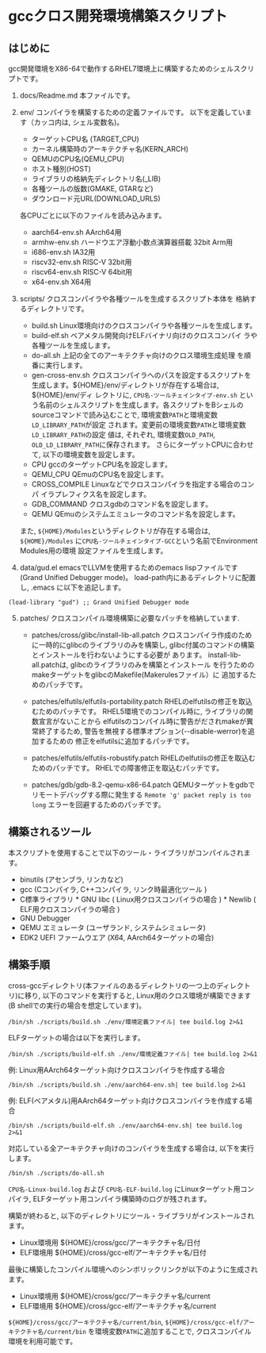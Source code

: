 # gccクロス開発環境構築スクリプト

## はじめに
  gcc開発環境をX86-64で動作するRHEL7環境上に構築するためのシェルスクリプトです。
      
1. docs/Readme.md    本ファイルです。

2. env/              コンパイラを構築するための定義ファイルです。
   		     以下を定義しています（カッコ内は, シェル変数名)。

     * ターゲットCPU名 (TARGET_CPU)
     * カーネル構築時のアーキテクチャ名(KERN_ARCH)
     * QEMUのCPU名(QEMU_CPU)
     * ホスト種別(HOST)
     * ライブラリの格納先ディレクトリ名(_LIB)
     * 各種ツールの版数(GMAKE, GTARなど)
     * ダウンロード元URL(DOWNLOAD_URLS)

     各CPUごとに以下のファイルを読み込みます。
		     
     * aarch64-env.sh  AArch64用
     * armhw-env.sh    ハードウエア浮動小数点演算器搭載 32bit Arm用
     * i686-env.sh     IA32用
     * riscv32-env.sh  RISC-V 32bit用
     * riscv64-env.sh  RISC-V 64bit用
     * x64-env.sh      X64用
                     

3. scripts/     クロスコンパイラや各種ツールを生成するスクリプト本体を
                格納するディレクトリです。

    * build.sh      Linux環境向けのクロスコンパイラや各種ツールを生成します。
    * build-elf.sh  ベアメタル開発向けELFバイナリ向けのクロスコンパイ
      ラや各種ツールを生成します。 
    * do-all.sh     上記の全てのアーキテクチャ向けのクロス環境生成処理
      を順番に実行します。 
    * gen-cross-env.sh クロスコンパイラへのパスを設定するスクリプトを
    生成します。${HOME}/env/ディレクトリが存在する場合は, ${HOME}/env/ディ
    レクトリに, `CPU名-ツールチェインタイプ-env.sh`
	という名前のシェルスクリプトを生成します。各スクリプトをBシェルの
	sourceコマンドで読み込むことで, 環境変数`PATH`と環境変数`LD_LIBRARY_PATH`が設定
    されます。変更前の環境変数`PATH`と環境変数`LD_LIBRARY_PATH`の設定
    値は, それぞれ,	環境変数`OLD_PATH`, `OLD_LD_LIBRARY_PATH`に保存されます。
	さらにターゲットCPUに合わせて, 以下の環境変数を設定します。
	* CPU gccのターゲットCPU名を設定します。
	* QEMU_CPU QEmuのCPU名を設定します。
	* CROSS_COMPILE Linuxなどでクロスコンパイラを指定する場合のコンパ
    イラプレフィクス名を設定します。
	* GDB_COMMAND クロスgdbのコマンド名を設定します。
	* QEMU     QEmuのシステムエミュレータのコマンド名を設定します。
	
	また, `${HOME}/Modules`というディレクトリが存在する場合は, `${HOME}/Modules`
	に`CPU名-ツールチェインタイプ-GCC`という名前でEnvironment Modules用の環境
    設定ファイルを生成します。
	
4. data/gud.el      emacsでLLVMを使用するためのemacs lispファイルです
                     (Grand Unified Debugger mode)。
                     load-path内にあるディレクトリに配置し, .emacs
		     に以下を追記します。

```
(load-library "gud") ;; Grand Unified Debugger mode
```

5. patches/           クロスコンパイル環境構築に必要なパッチを格納しています.

   * patches/cross/glibc/install-lib-all.patch 
       クロスコンパイラ作成のために一時的にglibcのライブラリのみを構築し, 
      glibc付属のコマンドの構築とインストールを行わないようにする必要が
      あります。
        install-lib-all.patchは, glibcのライブラリのみを構築とインストール
      を行うためのmakeターゲットをglibcのMakefile(Makerulesファイル）に
      追加するためのパッチです。

   * patches/elfutils/elfutils-portability.patch
        RHELのelfutilsの修正を取込むためのパッチです。
      RHEL5環境でのコンパイル時に, ライブラリの関数宣言がないことから
      elfutilsのコンパイル時に警告がだされmakeが異常終了するため,
      警告を無視する標準オプション(--disable-werror)を追加するための
      修正をelfutilsに追加するパッチです。

   * patches/elfutils/elfutils-robustify.patch
     RHELのelfutilsの修正を取込むためのパッチです。
     RHELでの障害修正を取込むパッチです。

   * patches/gdb/gdb-8.2-qemu-x86-64.patch
     QEMUターゲットをgdbでリモートデバッグする際に発生する
     ``Remote 'g' packet reply is too long``
     エラーを回避するためのパッチです。

## 構築されるツール
   本スクリプトを使用することで以下のツール・ライブラリがコンパイルされます。

   * binutils (アセンブラ, リンカなど)
   * gcc (Cコンパイラ, C++コンパイラ, リンク時最適化ツール )
   * C標準ライブラリ
    * GNU libc ( Linux用クロスコンパイラの場合 )
    * Newlib   ( ELF用クロスコンパイラの場合 )
   * GNU Debugger 
   * QEMU エミュレータ (ユーザランド, システムシミュレータ) 
   * EDK2 UEFI ファームウエア (X64, AArch64ターゲットの場合)

## 構築手順
cross-gccディレクトリ(本ファイルのあるディレクトリの一つ上のディレクトリ)に移り, 
以下のコマンドを実行すると, Linux用のクロス環境が構築できます
(B shellでの実行の場合を想定しています)。

```
/bin/sh ./scripts/build.sh ./env/環境定義ファイル| tee build.log 2>&1
```

ELFターゲットの場合は以下を実行します。

```
/bin/sh ./scripts/build-elf.sh ./env/環境定義ファイル| tee build.log 2>&1
```

例: Linux用AArch64ターゲット向けクロスコンパイラを作成する場合
```
/bin/sh ./scripts/build.sh ./env/aarch64-env.sh| tee build.log 2>&1
```

例: ELF(ベアメタル)用AArch64ターゲット向けクロスコンパイラを作成する場合
```
/bin/sh ./scripts/build-elf.sh ./env/aarch64-env.sh| tee build.log 2>&1
```

対応している全アーキテクチャ向けのコンパイラを生成する場合は, 以下を実行します。

```
/bin/sh ./scripts/do-all.sh 
```
`CPU名-Linux-build.log` および `CPU名-ELF-build.log` にLinuxターゲット用コンパイラ, ELFターゲット用コンパイラ構築時のログが残されます。

構築が終わると, 以下のディレクトリにツール・ライブラリがインストールされます。

* Linux環境用 ${HOME}/cross/gcc/アーキテクチャ名/日付
* ELF環境用 ${HOME}/cross/gcc-elf/アーキテクチャ名/日付

最後に構築したコンパイル環境へのシンボリックリンクが以下のように生成されます。

* Linux環境用 ${HOME}/cross/gcc/アーキテクチャ名/current
* ELF環境用 ${HOME}/cross/gcc-elf/アーキテクチャ名/current

`${HOME}/cross/gcc/アーキテクチャ名/current/bin`, `${HOME}/cross/gcc-elf/アーキテクチャ名/current/bin` を環境変数`PATH`に追加することで, クロスコンパイル環境を利用可能です。





